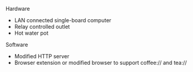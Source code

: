 

Hardware

* LAN connected single-board computer
* Relay controlled outlet
* Hot water pot

Software

* Modified HTTP server 
* Browser extension or modified browser to support coffee:// and tea:// 
